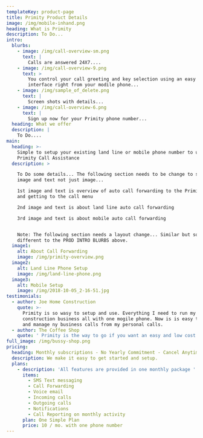 ```yaml
---
templateKey: product-page
title: Primity Product Details
image: /img/mobile-inhand.png
heading: What is Primity
description: To Do...
intro:
  blurbs:
    - image: /img/call-overview-sm.png
      text: |
        Calls are answered 24X7....
    - image: /img/call-overview-9.png
      text: >
        You control your call greeting and key selection using an easy user
        interface right from your modile phone... 
    - image: /img/sample_of_delete.png
      text: |
        Screen shots with details...
    - image: /img/call-overview-6.png
      text: |
        Sign up now for your Primity phone number...
  heading: What we offer
  description: |
    To Do....
main:
  heading: >-
    Simple to setup your existing land line or mobile phone number to use
    Primity Call Assistance
  description: >

    To Do some details... The following section needs to be change to support
    image and text not just image...

    1st image and text is overview of auto call forwarding to the Primity number
    and getting to the call menu

    2nd image and text is about land line auto call forwarding

    3rd image and text is about mobile auto call forwarding


    Note: The following section needs a layout change... Similar but somewhat
    different to the PROD INTRO BLURBS above.
  image1:
    alt: About Call Forwarding
    image: /img/primity-overview.png
  image2:
    alt: Land Line Phone Setup
    image: /img/land-line-phone.png
  image3:
    alt: Mobile Setup
    image: /img/2018-10-05_2-16-51.jpg
testimonials:
  - author: Joe Home Construction
    quote: >-
      Primity is so wasy to setup and use. Everything I need to run my
      construction business all with one mogile phone. Now is is easy to know
      and manage ny business calls from my personal calls.
  - author: The Coffee Shop
    quote: ' Primity is the way to go if you want an easy and low cost solution for your small business. Getting the Primity Call Assistant answering calls and providing common ask for information    is a real game changes. No more missed calls and our store hours and driving directions are provided by the Primity Call Assistant while my staff and I handle onsite customers.'
full_image: /img/bussy-shop.png
pricing:
  heading: Monthly subscriptions - No Yearly Commitment - Cancel Anytime
  description: We make it easy to get started and setup.
  plans:
    - description: 'All features are provided in one monthly package '
      items:
        - SMS Text messaging
        - Call Forwarding
        - Voice email
        - Incoming calls
        - Outgoing calls
        - Notifications
        - Call Reporting on monthly activity
      plan: One Simple Plan
      price: 10 / mo. with one phone number
---
```


